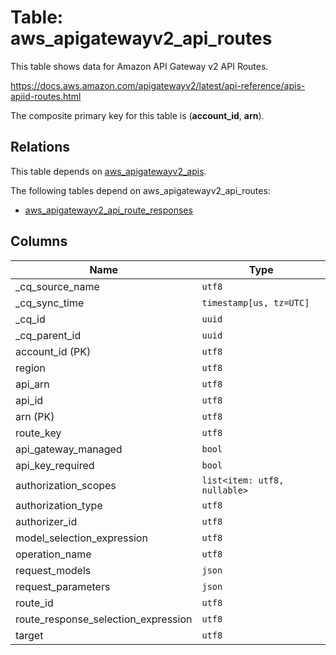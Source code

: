 # Table: aws_apigatewayv2_api_routes

This table shows data for Amazon API Gateway v2 API Routes.

https://docs.aws.amazon.com/apigatewayv2/latest/api-reference/apis-apiid-routes.html

The composite primary key for this table is (**account_id**, **arn**).

## Relations

This table depends on [aws_apigatewayv2_apis](aws_apigatewayv2_apis).

The following tables depend on aws_apigatewayv2_api_routes:
  - [aws_apigatewayv2_api_route_responses](aws_apigatewayv2_api_route_responses)

## Columns

| Name          | Type          |
| ------------- | ------------- |
|_cq_source_name|`utf8`|
|_cq_sync_time|`timestamp[us, tz=UTC]`|
|_cq_id|`uuid`|
|_cq_parent_id|`uuid`|
|account_id (PK)|`utf8`|
|region|`utf8`|
|api_arn|`utf8`|
|api_id|`utf8`|
|arn (PK)|`utf8`|
|route_key|`utf8`|
|api_gateway_managed|`bool`|
|api_key_required|`bool`|
|authorization_scopes|`list<item: utf8, nullable>`|
|authorization_type|`utf8`|
|authorizer_id|`utf8`|
|model_selection_expression|`utf8`|
|operation_name|`utf8`|
|request_models|`json`|
|request_parameters|`json`|
|route_id|`utf8`|
|route_response_selection_expression|`utf8`|
|target|`utf8`|
